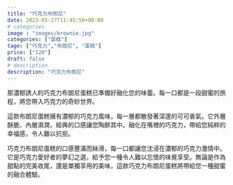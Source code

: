 ```yaml
---
title: "巧克力布朗尼"
date: 2023-05-27T11:45:50+08:00
# categories
image : "images/brownie.jpg"
categories: ["蛋糕"]
tage: ["巧克力","布朗尼", "蛋糕"]
price: ["120"]
draft: false
# description
description: "巧克力布朗尼"
---
```


那濃郁誘人的巧克力布朗尼蛋糕已準備好融化您的味蕾。每一口都是一段甜蜜的旅程，將您帶入巧克力的奇妙世界。

這款布朗尼蛋糕擁有濃郁的巧克力風味，每一層都散發著深邃的可可香氣。它外層酥脆、內層濕潤，經典的口感讓您陶醉其中。融化在嘴裡的巧克力，帶給您純粹的幸福感，令人難以抗拒。

巧克力布朗尼蛋糕的口感豐滿而絲滑，每一口都讓您沈浸在濃郁的巧克力激情中。它是巧克力愛好者的夢幻之選，給予您一種令人難以忘懷的味覺享受。無論是作為甜點的完美收尾，還是單獨享用的美味，這款巧克力布朗尼蛋糕將帶給您一種甜蜜的融合體驗。

